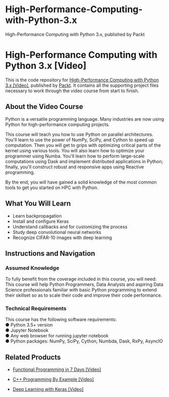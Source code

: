 


# High-Performance-Computing-with-Python-3.x
 High-Performance Computing with Python 3.x, published by Packt
# High-Performance Computing with Python 3.x [Video]
This is the code repository for [High-Performance Computing with Python 3.x [Video]](https://www.packtpub.com/application-development/high-performance-computing-python-3x-video?utm_source=github&utm_medium=repository&utm_campaign=9781789956252), published by [Packt](https://www.packtpub.com/?utm_source=github). It contains all the supporting project files necessary to work through the video course from start to finish.
## About the Video Course
Python is a versatile programming language. Many industries are now using Python for high-performance computing projects.

This course will teach you how to use Python on parallel architectures. You'll learn to use the power of NumPy, SciPy, and Cython to speed up computation. Then you will get to grips with optimizing critical parts of the kernel using various tools. You will also learn how to optimize your programmer using Numba. You'll learn how to perform large-scale computations using Dask and implement distributed applications in Python; finally, you'll construct robust and responsive apps using Reactive programming.

By the end, you will have gained a solid knowledge of the most common tools to get you started on HPC with Python.


<H2>What You Will Learn</H2>
<DIV class=book-info-will-learn-text>
<UL>
<LI>Learn backpropagation 
<LI>Install and configure Keras 
<LI>Understand callbacks and for customizing the process 
<LI>Study deep convolutional neural networks 
<LI>Recognize CIFAR-10 images with deep learning </LI></UL></DIV>

## Instructions and Navigation
### Assumed Knowledge
To fully benefit from the coverage included in this course, you will need:<br/>
This course will help Python Programmers, Data Analysts and aspiring Data Science professionals familiar with basic Python programming to extend their skillset so as to scale their code and improve their code performance.
### Technical Requirements
This course has the following software requirements:<br/>
● Python 3.5+ version<br/>
● Jupyter Notebook<br/>
● Any web browser for running jupyter notebook<br/>
● Python packages: NumPy, SciPy, Cython, Numbda, Dask, RxPy, AsyncIO<br/>

## Related Products
* [Functional Programming in 7 Days [Video]](https://www.packtpub.com/application-development/functional-programming-7-days-video?utm_source=github&utm_medium=repository&utm_campaign=9781788990295)

* [C++ Programming By Example [Video]](https://www.packtpub.com/application-development/c-programming-example-video?utm_source=github&utm_medium=repository&utm_campaign=9781788395595)

* [Deep Learning with Keras [Video]](https://www.packtpub.com/big-data-and-business-intelligence/deep-learning-keras-video?utm_source=github&utm_medium=repository&utm_campaign=9781789138597)

